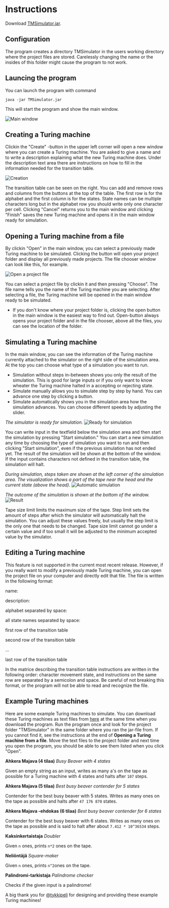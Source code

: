 # Instructions
Download [TMSimulator.jar](https://github.com/pinjaw/ot-harjoitustyo/releases).
## Configuration
The program creates a directory TMSimulator in the users working directory where the project files are stored. Carelessly changing the name or the insides of this folder might cause the program to not work.
## Launcing the program
You can launch the program with command
```
java -jar TMSimulator.jar
```
This will start the program and show the main window.

![Main window](https://github.com/pinjaw/ot-harjoitustyo/blob/master/Documentation/Pictures/mainwindow.png)

## Creating a Turing machine
Clickin the "Create" -button in the upper left corner will open a new window where you can create a Turing machine. You are asked to give a name and to write a description explaining what the new Turing machine does. Under the description text area there are instructions on how to fill in the information needed for the transition table.

![Creation](https://github.com/pinjaw/ot-harjoitustyo/blob/master/Documentation/Pictures/creation.png)

The transition table can be seen on the right. You can add and remove rows and columns from the buttons at the top of the table. The first row is for the alphabet and the first column is for the states. State names can be multiple characters long but in the alphabet row you should write only one character per cell.
Clicking "Cancel" returns you to the main window and clicking "Finish" saves the new Turing machine and opens it in the main window ready for simulation.
## Opening a Turing machine from a file
By clickin "Open" in the main window, you can select a previously made Turing machine to be simulated. Clicking the button will open your project folder and display all previously made projects. The file chooser window can look like this, for example.

![Open a project file](https://github.com/pinjaw/ot-harjoitustyo/blob/master/Documentation/Pictures/open.png)

You can select a project file by clickin it and then pressing "Choose". The file name tells you the name of the Turing machine you are selecting. After selecting a file, the Turing machine will be opened in the main window ready to be simulated.
* If you don't know where your project folder is, clicking the open button in the main window is the easiest way to find out. Open-button always opens your project folder and in the file chooser, above all the files, you can see the location of the folder.
## Simulating a Turing machine
In the main window, you can see the information of the Turing machine currently attached to the simulator on the right side of the simulation area. At the top you can choose what type of a simulation you want to run. 
* Simulation without steps in-between shows you only the result of the simulation. This is good for large inputs or if you only want to know wheater the Turing machine halted in a accepting or rejecting state.
* Simulate manually allows you to simulate step by step by hand. You can advance one step by clicking a button.
* Simulate automatically shows you in the simulation area how the simulation advances. You can choose different speeds by adjusting the slider.

*The simulator is ready for simulation.*
![Ready for simulation](https://github.com/pinjaw/ot-harjoitustyo/blob/master/Documentation/Pictures/simulator.png)

You can write input in the textfield below the simulation area and then start the simulation by pressing "Start simulation." You can start a new simulation any time by choosing the type of simulation you want to run and then clicking "Start simulation", even if the previous simulation has not ended yet. The result of the simulation will be shown at the bottom of the window. If the input contains characters not defined in the transition table, the simulation will halt.

*During simulation, steps taken are shown at the left corner of the simulation area. The visualization shows a part of the tape near the head and the current state (above the head).*
![Automatic simulation](https://github.com/pinjaw/ot-harjoitustyo/blob/master/Documentation/Pictures/simulating.png)

*The outcome of the simulation is shown at the bottom of the window.*
![Result](https://github.com/pinjaw/ot-harjoitustyo/blob/master/Documentation/Pictures/accepted.png)

Tape size limit limits the maximum size of the tape. Step limit sets the amount of steps after which the simulator will automatically halt the simulation. You can adjust these values freely, but usually the step limit is the only one that needs to be changed. Tape size limit cannot go under a certain value and if too small it will be adjusted to the minimum accepted value by the simulator.
## Editing a Turing machine
This feature is not supported in the current most recent release. However, if you really want to modify a previously made Turing machine, you can open the project file on your computer and directly edit that file. The file is written in the following format:

name:

description:

alphabet separated by space:

all state names separated by space:

first row of the transition table

second row of the transition table

...

last row of the transition table

In the matrice describing the transition table instructions are written in the following order: character movement state, and instructions on the same row are separated by a semicolon and space.
Be careful of not breaking this format, or the program will not be able to read and recognize the file.
## Example Turing machines
Here are some example Turing machines to simulate. You can download these Turing machines as text files from [here](https://github.com/pinjaw/ot-harjoitustyo/releases) at the same time when you download the program. Run the program once and look for the project folder "TMSimulator" in the same folder where you ran the jar-file from. If you cannot find it, see the instructions at the end of **Opening a Turing machine from a file**.
Move the text files to the project folder and next time you open the program, you should be able to see them listed when you click "Open".

**Ahkera Majava (4 tilaa)** *Busy Beaver with 4 states*

Given an empty string as an input, writes as many a's on the tape as possible for a Turing machine with 4 states and halts after `107` steps.

**Ahkera Majava (5 tilaa)** *Best busy beaver contender for 5 states*

Contender for the best busy beaver with 5 states. Writes as many ones on the tape as possible and halts after `47 176 870` states.

**Ahkera Majava -ehdokas (6 tilaa)** *Best busy beaver contender for 6 states*

Contender for the best busy beaver with 6 states. Writes as many ones on the tape as possible and is said to halt after about `7.412 * 10^36534` steps.

**Kaksinkertaistaja** *Doubler*

Given `n` ones, prints `n*2` ones on the tape.

**Neliöntäjä** *Square-maker*

Given `n` ones, prints `n^2`ones on the tape.

**Palindromi-tarkistaja** *Palindrome checker*

Checks if the given input is a palindrome!

A big thank you for [@tykkipeli](https://github.com/tykkipeli) for designing and providing these example Turing machines!
